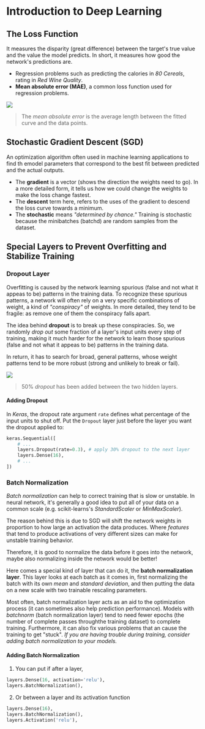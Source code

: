 # Introduction to Deep Learning

## The Loss Function
It measures the disparity (great difference) between the target's true value and the value the model predicts. In short, it measures how good the network's predictions are.
- Regression problems such as predicting the calories in *80 Cereals*, rating in *Red Wine Quality*.
- **Mean absolute error (MAE)**, a common loss function used for regression problems.

![](https://i.imgur.com/VDcvkZN.png)
> The *mean absolute error* is the average length between the fitted curve and the data points.


## Stochastic Gradient Descent (SGD)
An optimization algorithm often used in machine learning applications to find th emodel parameters that correspond to the best fit between predicted and the actual outputs.
- The **gradient** is a vector (shows the direction the weights need to go). In a more detailed form, it tells us how we could change the weights to make the loss change fastest.
- The **descent** term here, refers to the uses of the gradient to descend the loss curve towards a minimum.
- The **stochastic** means *"determined by chance."* Training is stochastic because the minibatches (batchd) are random samples from the dataset.

## Special Layers to Prevent Overfitting and Stabilize Training

### Dropout Layer
Overfitting is caused by the network learning spurious (false and not what it appeas to be) patterns in the training data. To recognize these spurious patterns, a network will often rely on a very specific combinations of weight, a kind of *"conspiracy"* of weights. In more detailed, they tend to be fragile: as remove one of them the conspiracy falls apart.

The idea behind **dropout** is to break up these conspiracies. So, we randomly *drop out* some fraction of a layer's input units every step of training, making it much harder for the network to learn those spurious (false and not what it appeas to be) patterns in the training data.

In return, it has to search for broad, general patterns, whose weight patterns tend to be more robust (strong and unlikely to break or fail).

![](https://i.imgur.com/a86utxY.gif)
> 50% *dropout* has been added between the two hidden layers.

#### Adding Dropout
In *Keras*, the dropout rate argument `rate` defines what percentage of the input units to shut off. Put the `Dropout` layer just before the layer you want the dropout applied to:

``` python
keras.Sequential([
    # ...
    layers.Dropout(rate=0.3), # apply 30% dropout to the next layer
    layers.Dense(16),
    # ...
])
```

### Batch Normalization
*Batch normalization* can help to correct training that is slow or unstable. In neural network, it's generally a good idea to put all of your data on a common scale (e.g. scikit-learns's *StandardScaler* or *MinMaxScaler*). 

The reason behind this is due to SGD will shift the network weights in proportion to how large an activation the data produces. Where *features* that tend to produce activations of very different sizes can make for unstable training behavior.

Therefore, it is good to normalize the data before it goes into the network, maybe also normalizing inside the network would be better! 

Here comes a special kind of layer that can do it, the **batch normalization layer**. This layer looks at each batch as it comes in, first normalizing the batch with its own *mean* and *standard deviation*, and then putting the data on a new scale with two trainable rescaling parameters.

Most often, batch normalization layer acts as an aid to the optimization process (it can sometimes also help prediction performance). Models with *batchnorm* (batch normalization layer) tend to need fewer epochs (the number of complete passes throughthe training dataset) to complete training. Furthermore, it can also fix various problems that an cause the training to get "stuck". *If you are having trouble during training, consider adding batch normalization to your models.* 

#### Adding Batch Normalization
1. You can put if after a layer,

``` python
layers.Dense(16, activation='relu'),
layers.BatchNormalization(),
```

2. Or between a layer and its activation function

``` python
layers.Dense(16),
layers.BatchNormalization(),
layers.Activation('relu'),
```
